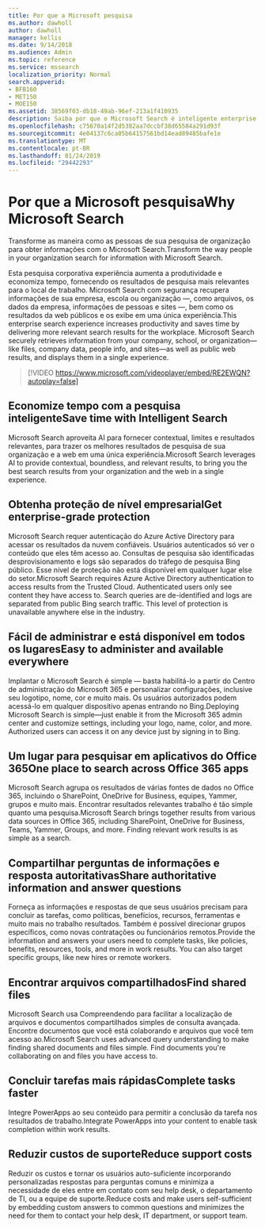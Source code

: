 ```yaml
---
title: Por que a Microsoft pesquisa
ms.author: dawholl
author: dawholl
manager: kellis
ms.date: 9/14/2018
ms.audience: Admin
ms.topic: reference
ms.service: mssearch
localization_priority: Normal
search.appverid:
- BFB160
- MET150
- MOE150
ms.assetid: 38569f03-db18-49ab-96ef-213a1f410935
description: Saiba por que o Microsoft Search é inteligente enterprise search para o local de trabalho moderno.
ms.openlocfilehash: c75670a14f2d5382aa7dccbf38d65584a291d93f
ms.sourcegitcommit: 4e04137c6ca05b64157561bd14ead89485bafe1e
ms.translationtype: MT
ms.contentlocale: pt-BR
ms.lasthandoff: 01/24/2019
ms.locfileid: "29442293"
---
```

# <a name="why-microsoft-search"></a><span data-ttu-id="e3e0a-103">Por que a Microsoft pesquisa</span><span class="sxs-lookup"><span data-stu-id="e3e0a-103">Why Microsoft Search</span></span>

<span data-ttu-id="e3e0a-104">Transforme as maneira como as pessoas de sua pesquisa de organização para obter informações com o Microsoft Search.</span><span class="sxs-lookup"><span data-stu-id="e3e0a-104">Transform the way people in your organization search for information with Microsoft Search.</span></span> 
  
<span data-ttu-id="e3e0a-p101">Esta pesquisa corporativa experiência aumenta a produtividade e economiza tempo, fornecendo os resultados de pesquisa mais relevantes para o local de trabalho. Microsoft Search com segurança recupera informações de sua empresa, escola ou organização —, como arquivos, os dados da empresa, informações de pessoas e sites —, bem como os resultados da web públicos e os exibe em uma única experiência.</span><span class="sxs-lookup"><span data-stu-id="e3e0a-p101">This enterprise search experience increases productivity and saves time by delivering more relevant search results for the workplace. Microsoft Search securely retrieves information from your company, school, or organization—like files, company data, people info, and sites—as well as public web results, and displays them in a single experience.</span></span>

> [!VIDEO https://www.microsoft.com/videoplayer/embed/RE2EWQN?autoplay=false]
  
## <a name="save-time-with-intelligent-search"></a><span data-ttu-id="e3e0a-107">Economize tempo com a pesquisa inteligente</span><span class="sxs-lookup"><span data-stu-id="e3e0a-107">Save time with Intelligent Search</span></span>

<span data-ttu-id="e3e0a-108">Microsoft Search aproveita AI para fornecer contextual, limites e resultados relevantes, para trazer os melhores resultados de pesquisa de sua organização e a web em uma única experiência.</span><span class="sxs-lookup"><span data-stu-id="e3e0a-108">Microsoft Search leverages AI to provide contextual, boundless, and relevant results, to bring you the best search results from your organization and the web in a single experience.</span></span>
  
## <a name="get-enterprise-grade-protection"></a><span data-ttu-id="e3e0a-109">Obtenha proteção de nível empresarial</span><span class="sxs-lookup"><span data-stu-id="e3e0a-109">Get enterprise-grade protection</span></span>

<span data-ttu-id="e3e0a-p102">Microsoft Search requer autenticação do Azure Active Directory para acessar os resultados da nuvem confiáveis. Usuários autenticados só ver o conteúdo que eles têm acesso ao. Consultas de pesquisa são identificadas desprovisionamento e logs são separados do tráfego de pesquisa Bing público. Esse nível de proteção não está disponível em qualquer lugar else do setor.</span><span class="sxs-lookup"><span data-stu-id="e3e0a-p102">Microsoft Search requires Azure Active Directory authentication to access results from the Trusted Cloud. Authenticated users only see content they have access to. Search queries are de-identified and logs are separated from public Bing search traffic. This level of protection is unavailable anywhere else in the industry.</span></span>
  
## <a name="easy-to-administer-and-available-everywhere"></a><span data-ttu-id="e3e0a-114">Fácil de administrar e está disponível em todos os lugares</span><span class="sxs-lookup"><span data-stu-id="e3e0a-114">Easy to administer and available everywhere</span></span>

<span data-ttu-id="e3e0a-p103">Implantar o Microsoft Search é simple — basta habilitá-lo a partir do Centro de administração do Microsoft 365 e personalizar configurações, inclusive seu logotipo, nome, cor e muito mais. Os usuários autorizados podem acessá-lo em qualquer dispositivo apenas entrando no Bing.</span><span class="sxs-lookup"><span data-stu-id="e3e0a-p103">Deploying Microsoft Search is simple—just enable it from the Microsoft 365 admin center and customize settings, including your logo, name, color, and more. Authorized users can access it on any device just by signing in to Bing.</span></span>
  
## <a name="one-place-to-search-across-office-365-apps"></a><span data-ttu-id="e3e0a-117">Um lugar para pesquisar em aplicativos do Office 365</span><span class="sxs-lookup"><span data-stu-id="e3e0a-117">One place to search across Office 365 apps</span></span>

<span data-ttu-id="e3e0a-p104">Microsoft Search agrupa os resultados de várias fontes de dados no Office 365, incluindo o SharePoint, OneDrive for Business, equipes, Yammer, grupos e muito mais. Encontrar resultados relevantes trabalho é tão simple quanto uma pesquisa.</span><span class="sxs-lookup"><span data-stu-id="e3e0a-p104">Microsoft Search brings together results from various data sources in Office 365, including SharePoint, OneDrive for Business, Teams, Yammer, Groups, and more. Finding relevant work results is as simple as a search.</span></span>
  
## <a name="share-authoritative-information-and-answer-questions"></a><span data-ttu-id="e3e0a-120">Compartilhar perguntas de informações e resposta autoritativas</span><span class="sxs-lookup"><span data-stu-id="e3e0a-120">Share authoritative information and answer questions</span></span>

<span data-ttu-id="e3e0a-p105">Forneça as informações e respostas de que seus usuários precisam para concluir as tarefas, como políticas, benefícios, recursos, ferramentas e muito mais no trabalho resultados. Também é possível direcionar grupos específicos, como novas contratações ou funcionários remotos.</span><span class="sxs-lookup"><span data-stu-id="e3e0a-p105">Provide the information and answers your users need to complete tasks, like policies, benefits, resources, tools, and more in work results. You can also target specific groups, like new hires or remote workers.</span></span>
  
## <a name="find-shared-files"></a><span data-ttu-id="e3e0a-123">Encontrar arquivos compartilhados</span><span class="sxs-lookup"><span data-stu-id="e3e0a-123">Find shared files</span></span>

<span data-ttu-id="e3e0a-p106">Microsoft Search usa Compreendendo para facilitar a localização de arquivos e documentos compartilhados simples de consulta avançada. Encontre documentos que você está colaborando e arquivos que você tem acesso ao.</span><span class="sxs-lookup"><span data-stu-id="e3e0a-p106">Microsoft Search uses advanced query understanding to make finding shared documents and files simple. Find documents you're collaborating on and files you have access to.</span></span> 
  
## <a name="complete-tasks-faster"></a><span data-ttu-id="e3e0a-126">Concluir tarefas mais rápidas</span><span class="sxs-lookup"><span data-stu-id="e3e0a-126">Complete tasks faster</span></span>

<span data-ttu-id="e3e0a-127">Integre PowerApps ao seu conteúdo para permitir a conclusão da tarefa nos resultados de trabalho.</span><span class="sxs-lookup"><span data-stu-id="e3e0a-127">Integrate PowerApps into your content to enable task completion within work results.</span></span>
  
## <a name="reduce-support-costs"></a><span data-ttu-id="e3e0a-128">Reduzir custos de suporte</span><span class="sxs-lookup"><span data-stu-id="e3e0a-128">Reduce support costs</span></span>

<span data-ttu-id="e3e0a-129">Reduzir os custos e tornar os usuários auto-suficiente incorporando personalizadas respostas para perguntas comuns e minimiza a necessidade de eles entre em contato com seu help desk, o departamento de TI, ou a equipe de suporte.</span><span class="sxs-lookup"><span data-stu-id="e3e0a-129">Reduce costs and make users self-sufficient by embedding custom answers to common questions and minimizes the need for them to contact your help desk, IT department, or support team.</span></span>
  

